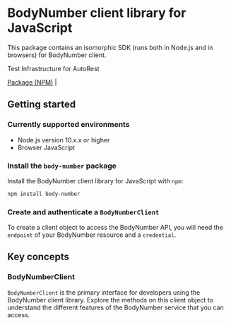 # BodyNumber client library for JavaScript

This package contains an isomorphic SDK (runs both in Node.js and in browsers) for BodyNumber client.

Test Infrastructure for AutoRest

[Package (NPM)](https://www.npmjs.com/package/body-number) |

## Getting started

### Currently supported environments

- Node.js version 10.x.x or higher
- Browser JavaScript


### Install the `body-number` package

Install the BodyNumber client library for JavaScript with `npm`:

```bash
npm install body-number
```

### Create and authenticate a `BodyNumberClient`

To create a client object to access the BodyNumber API, you will need the `endpoint` of your BodyNumber resource and a `credential`.
## Key concepts

### BodyNumberClient

`BodyNumberClient` is the primary interface for developers using the BodyNumber client library. Explore the methods on this client object to understand the different features of the BodyNumber service that you can access.

